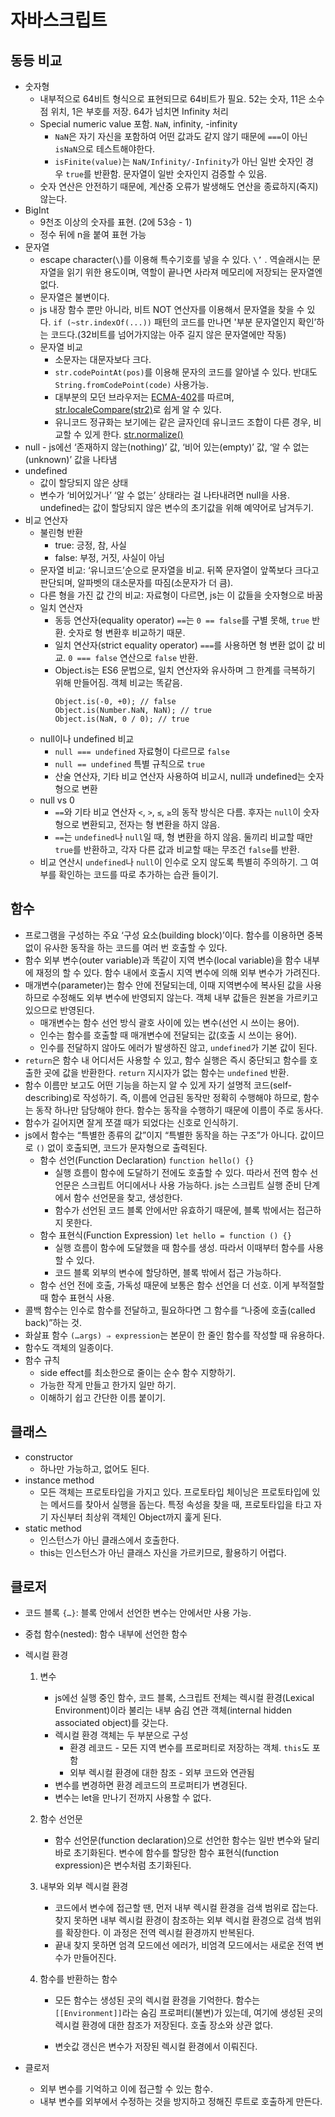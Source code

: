 # 자바스크립트

## 동등 비교

- 숫자형
  - 내부적으로 64비트 형식으로 표현되므로 64비트가 필요. 52는 숫자, 11은 소수점 위치, 1은 부호를 저장. 64가 넘치면 Infinity 처리
  - Special numeric value 포함. `NaN`, infinity, -infinity
    - `NaN`은 자기 자신을 포함하여 어떤 값과도 같지 않기 때문에 `===`이 아닌 `isNaN`으로 테스트해야한다.
    - `isFinite(value)`는 `NaN/Infinity/-Infinity`가 아닌 일반 숫자인 경우 `true`를 반환함. 문자열이 일반 숫자인지 검증할 수 있음.
  - 숫자 연산은 안전하기 때문에, 계산중 오류가 발생해도 연산을 종료하지(죽지) 않는다.
- BigInt
  - 9천조 이상의 숫자를 표현. (2에 53승 - 1)
  - 정수 뒤에 n을 붙여 표현 가능
- 문자열
  - escape character(`\`)를 이용해 특수기호를 넣을 수 있다. `\’` . 역슬래시는 문자열을 읽기 위한 용도이며, 역할이 끝나면 사라져 메모리에 저장되는 문자열엔 없다.
  - 문자열은 불변이다.
  - js 내장 함수 뿐만 아니라, 비트 NOT 연산자를 이용해서 문자열을 찾을 수 있다. `if (~str.indexOf(...))` 패턴의 코드를 만나면 '부분 문자열인지 확인’하는 코드다.(32비트를 넘어가지않는 아주 길지 않은 문자열에만 작동)
  - 문자열 비교
    - 소문자는 대문자보다 크다.
    - `str.codePointAt(pos)`를 이용해 문자의 코드를 알아낼 수 있다. 반대도 `String.fromCodePoint(code)` 사용가능.
    - 대부분의 모던 브라우저는 [ECMA-402](http://www.ecma-international.org/ecma-402/1.0/ECMA-402.pdf)를 따르며, [str.localeCompare(str2)](https://developer.mozilla.org/ko/docs/Web/JavaScript/Reference/Global_Objects/String/localeCompare)로 쉽게 알 수 있다.
    - 유니코드 정규화는 보기에는 같은 글자인데 유니코드 조합이 다른 경우, 비교할 수 있게 한다. [str.normalize()](https://developer.mozilla.org/ko/docs/Web/JavaScript/Reference/Global_Objects/String/normalize)
- null - js에선 ‘존재하지 않는(nothing)’ 값, ‘비어 있는(empty)’ 값, ‘알 수 없는(unknown)’ 값을 나타냄
- undefined
  - 값이 할당되지 않은 상태
  - 변수가 ‘비어있거나’ ‘알 수 없는’ 상태라는 걸 나타내려면 null을 사용. undefined는 값이 할당되지 않은 변수의 초기값을 위해 예약어로 남겨두기.
- 비교 연산자
  - 불린형 반환
    - true: 긍정, 참, 사실
    - false: 부정, 거짓, 사실이 아님
  - 문자열 비교: ‘유니코드’순으로 문자열을 비교. 뒤쪽 문자열이 앞쪽보다 크다고 판단되며, 알파벳의 대소문자를 따짐(소문자가 더 큼).
  - 다른 형을 가진 값 간의 비교: 자료형이 다르면, js는 이 값들을 숫자형으로 바꿈
  - 일치 연산자
    - 동등 연산자(equality operator) `==`는 `0 == false`를 구별 못해, `true` 반환. 숫자로 형 변환후 비교하기 때문.
    - 일치 연산자(strict equality operator) `===`를 사용하면 형 변환 없이 값 비교. `0 === false` 연산으로 `false` 반환.
    - Object.is는 ES6 문법으로, 일치 연산자와 유사하며 그 한계를 극복하기 위해 만들어짐. 객체 비교는 똑같음.
      ```tsx
      Object.is(-0, +0); // false
      Object.is(Number.NaN, NaN); // true
      Object.is(NaN, 0 / 0); // true
      ```
  - null이나 undefined 비교
    - `null === undefined` 자료형이 다르므로 `false`
    - `null == undefined` 특별 규칙으로 `true`
    - 산술 연산자, 기타 비교 연산자 사용하여 비교시, null과 undefined는 숫자형으로 변환
  - null vs 0
    - `==`와 기타 비교 연산자 `<`, `>`, `≤`, `≥`의 동작 방식은 다름. 후자는 `null`이 숫자형으로 변환되고, 전자는 형 변환을 하지 않음.
    - `==`는 `undefined`나 `null`일 때, 형 변환을 하지 않음. 둘끼리 비교할 때만 `true`를 반환하고, 각자 다른 값과 비교할 때는 무조건 `false`를 반환.
  - 비교 연산시 `undefined`나 `null`이 인수로 오지 않도록 특별히 주의하기. 그 여부를 확인하는 코드를 따로 추가하는 습관 들이기.

## 함수

- 프로그램을 구성하는 주요 ‘구성 요소(building block)’이다. 함수를 이용하면 중복 없이 유사한 동작을 하는 코드를 여러 번 호출할 수 있다.
- 함수 외부 변수(outer variable)과 똑같이 지역 변수(local variable)을 함수 내부에 재정의 할 수 있다. 함수 내에서 호출시 지역 변수에 의해 외부 변수가 가려진다.
- 매개변수(parameter)는 함수 안에 전달되는데, 이때 지역변수에 복사된 값을 사용하므로 수정해도 외부 변수에 반영되지 않는다. 객체 내부 값들은 원본을 가르키고 있으므로 반영된다.
  - 매개변수는 함수 선언 방식 괄호 사이에 있는 변수(선언 시 쓰이는 용어).
  - 인수는 함수를 호출할 때 매개변수에 전달되는 값(호출 시 쓰이는 용어).
  - 인수를 전달하지 않아도 에러가 발생하진 않고, `undefined`가 기본 값이 된다.
- `return`은 함수 내 어디서든 사용할 수 있고, 함수 실행은 즉시 중단되고 함수를 호출한 곳에 값을 반환한다. `return` 지시자가 없는 함수는 `undefined` 반환.
- 함수 이름만 보고도 어떤 기능을 하는지 알 수 있게 자기 설명적 코드(self-describing)로 작성하기. 즉, 이름에 언급된 동작만 정확히 수행해야 하므로, 함수는 동작 하나만 담당해야 한다. 함수는 동작을 수행하기 때문에 이름이 주로 동사다.
- 함수가 길어지면 잘게 쪼갤 때가 되었다는 신호로 인식하기.
- js에서 함수는 “특별한 종류의 값”이지 “특별한 동작을 하는 구조”가 아니다. 값이므로 `()` 없이 호출되면, 코드가 문자형으로 출력된다.
  - 함수 선언(Function Declaration) `function hello() {}`
    - 실행 흐름이 함수에 도달하기 전에도 호출할 수 있다. 따라서 전역 함수 선언문은 스크립트 어디에서나 사용 가능하다. js는 스크립트 실행 준비 단계에서 함수 선언문을 찾고, 생성한다.
    - 함수가 선언된 코드 블록 안에서만 유효하기 때문에, 블록 밖에서는 접근하지 못한다.
  - 함수 표현식(Function Expression) `let hello = function () {}`
    - 실행 흐름이 함수에 도달했을 때 함수를 생성. 따라서 이때부터 함수를 사용할 수 있다.
    - 코드 블록 외부의 변수에 할당하면, 블록 밖에서 접근 가능하다.
  - 함수 선언 전에 호출, 가독성 때문에 보통은 함수 선언을 더 선호. 이게 부적절할 때 함수 표현식 사용.
- 콜백 함수는 인수로 함수를 전달하고, 필요하다면 그 함수를 “나중에 호출(called back)”하는 것.
- 화살표 함수 `(…args) ⇒ expression`는 본문이 한 줄인 함수를 작성할 때 유용하다.
- 함수도 객체의 일종이다.
- 함수 규칙
  - side effect를 최소한으로 줄이는 순수 함수 지향하기.
  - 가능한 작게 만들고 한가지 일만 하기.
  - 이해하기 쉽고 간단한 이름 붙이기.

## 클래스

- constructor
  - 하나만 가능하고, 없어도 된다.
- instance method
  - 모든 객체는 프로토타입을 가지고 있다. 프로토타입 체이닝은 프로토타입에 있는 메서드를 찾아서 실행을 돕는다. 특정 속성을 찾을 때, 프로토타입을 타고 자기 자신부터 최상위 객체인 Object까지 훑게 된다.
- static method
  - 인스턴스가 아닌 클래스에서 호출한다.
  - this는 인스턴스가 아닌 클래스 자신을 가르키므로, 활용하기 어렵다.

## 클로저

- 코드 블록 `{…}`: 블록 안에서 선언한 변수는 안에서만 사용 가능.
- 중첩 함수(nested): 함수 내부에 선언한 함수
- 렉시컬 환경

  1. 변수
     - js에선 실행 중인 함수, 코드 블록, 스크립트 전체는 렉시컬 환경(Lexical Environment)이라 불리는 내부 숨김 연관 객체(internal hidden associated object)를 갖는다.
     - 렉시컬 환경 객체는 두 부분으로 구성
       - 환경 레코드 - 모든 지역 변수를 프로퍼티로 저장하는 객체. `this`도 포함
       - 외부 렉시컬 환경에 대한 참조 - 외부 코드와 연관됨
     - 변수를 변경하면 환경 레코드의 프로퍼티가 변경된다.
     - 변수는 let을 만나기 전까지 사용할 수 없다.
  2. 함수 선언문
     - 함수 선언문(function declaration)으로 선언한 함수는 일반 변수와 달리 바로 초기화된다. 변수에 함수를 할당한 함수 표현식(function expression)은 변수처럼 초기화된다.
  3. 내부와 외부 렉시컬 환경
     - 코드에서 변수에 접근할 땐, 먼저 내부 렉시컬 환경을 검색 범위로 잡는다. 찾지 못하면 내부 렉시컬 환경이 참조하는 외부 렉시컬 환경으로 검색 범위를 확장한다. 이 과정은 전역 렉시컬 환경까지 반복된다.
     - 끝내 찾지 못하면 엄격 모드에선 에러가, 비엄격 모드에서는 새로운 전역 변수가 만들어진다.
  4. 함수를 반환하는 함수

     - 모든 함수는 생성된 곳의 렉시컬 환경을 기억한다. 함수는 `[[Environment]]`라는 숨김 프로퍼티(불변)가 있는데, 여기에 생성된 곳의 렉시컬 환경에 대한 참조가 저장된다. 호출 장소와 상관 없다.

     - 변숫값 갱신은 변수가 저장된 렉시컬 환경에서 이뤄진다.

- 클로저
  - 외부 변수를 기억하고 이에 접근할 수 있는 함수.
  - 내부 변수를 외부에서 수정하는 것을 방지하고 정해진 루트로 호출하게 만든다.
